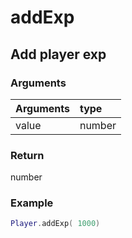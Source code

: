 # addExp
## Add player exp
### Arguments
| Arguments    | type |
| ---------- | :--------- |
| value | number |

### Return 
number

### Example
```lua
Player.addExp( 1000)

```